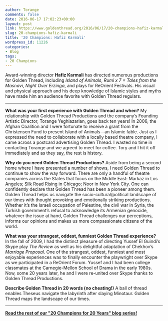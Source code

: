 ```yaml
---
author: Torange
comments: false
date: 2016-06-17 17:02:23+00:00
layout: post
link: https://www.goldenthread.org/2016/06/17/20-champions-hafiz-karmali/
slug: 20-champions-hafiz-karmali
title: '20 Champions: Hafiz Karmali'
wordpress_id: 11226
categories:
- Blog
tags:
- 20 Champions
---
```


Award-winning director **Hafiz Karmali** has directed numerous productions for Golden Thread, including _Island of Animals_, _Rumi x 7 = Tales from the Masnavi_, _Night Over Erzinga_, and plays for ReOrient Festivals. His visual and physical approach and his deep knowledge of Islamic styles and myths have made him an audience favorite with Golden Thread regulars.
<!-- more -->



* * *



**What was your first experience with Golden Thread and when?**
My relationship with Golden Thread Productions and the company’s Founding Artistic Director, Torange Yeghiazarian, goes back ten years!  In 2006, the Afghan Coalition and I were fortunate to receive a grant from the Christensen Fund to present Island of Animals—an Islamic fable.  Just as I expressed the need to collaborate with a locally based theatre company, I came across a postcard advertising Golden Thread.  I wasted no time in contacting Torange and we agreed to meet for coffee.  Tory and I hit it off immediately and as they say, the rest is history.  

**Why do you need Golden Thread Productions?**
Aside from being a second home where I have presented a number of shows, I need Golden Thread to continue to show the way forward.  There are only a handful of theatre companies across the States that focus on the Middle East: Markaz in Los Angeles; Silk Road Rising in Chicago; Noor in New York City. One can confidently declare that Golden Thread has been a pioneer among them. Golden Thread helps us navigate the socio-cultural/political landscape of our times with thought provoking and emotionally striking productions. Whether it’s the Israeli occupation of Palestine, the civil war in Syria, the Turkish government’s refusal to acknowledge its Armenian genocide, whatever the issue at hand, Golden Thread challenges our perceptions, informs our opinions and makes us more compassionate citizens of the world.  

**What was your strangest, oddest, funniest Golden Thread experience?**  
In the fall of 2009, I had the distinct pleasure of directing Yussef El Guindi’s Skype play _The Review_ as well as his delightful adaptation of Chekhov’s _Marriage Proposal_. One of the strangest, oddest, funniest and most enjoyable experiences was to finally encounter the playwright over Skype as we participated in a ReOrient Forum. Yussef and I had been college classmates at the Carnegie-Mellon School of Drama in the early 1980s.  Now, some 20 years later, he and I were re-united over Skype thanks to Golden Thread Productions.

**Describe Golden Thread in 20 words (no cheating!)**
A ball of thread enables Theseus navigate the labyrinth after slaying Minotaur.  Golden Thread maps the landscape of our times. 



* * *


  

**[Read the rest of our "20 Champions for 20 Years" blog series!](https://www.goldenthread.org/20-champions/)**
  

